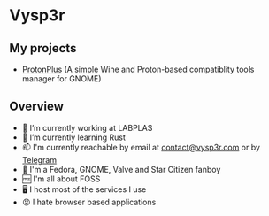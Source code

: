 # Vysp3r

## My projects
- [ProtonPlus](https://github.com/Vysp3r/ProtonPlus) (A simple Wine and Proton-based compatiblity tools manager for GNOME)

## Overview

- 🔭 I’m currently working at LABPLAS
- 🌱 I’m currently learning Rust 
- 📫 I'm currently reachable by email at [contact@vysp3r.com](mailto:contact@vysp3r.com) or by [Telegram](https://t.me/Vysp3r)
- 🤩 I'm a Fedora, GNOME, Valve and Star Citizen fanboy
- 🆓 I'm all about FOSS
- 🖥️ I host most of the services I use
- 😡 I hate browser based applications
